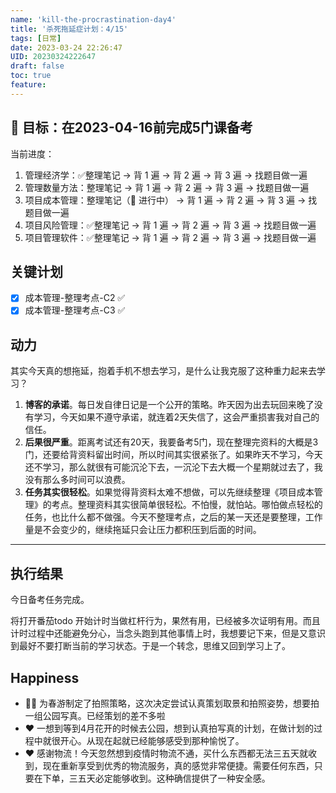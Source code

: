 ```yaml
---
name: 'kill-the-procrastination-day4'
title: '杀死拖延症计划：4/15'
tags: [日常]
date: 2023-03-24 22:26:47
UID: 20230324222647
draft: false
toc: true
feature: 
---
```



## 🎯 目标：在2023-04-16前完成5门课备考
当前进度：
1. 管理经济学：✅整理笔记 → 背 1 遍 → 背 2 遍 → 背 3 遍 → 找题目做一遍
2. 管理数量方法：整理笔记 → 背 1 遍 → 背 2 遍 → 背 3 遍 → 找题目做一遍
3. 项目成本管理：整理笔记（🔴 进行中） → 背 1 遍 → 背 2 遍 → 背 3 遍 → 找题目做一遍
4. 项目风险管理：✅整理笔记 → 背 1 遍 → 背 2 遍 → 背 3 遍 → 找题目做一遍
5. 项目管理软件：✅整理笔记 → 背 1 遍 → 背 2 遍 → 背 3 遍 → 找题目做一遍


## 关键计划
- [x] 成本管理-整理考点-C2 ✅ 
- [x] 成本管理-整理考点-C3 ✅ 

<!--more-->


## 动力

其实今天真的想拖延，抱着手机不想去学习，是什么让我克服了这种重力起来去学习？
1. **博客的承诺**。每日发自律日记是一个公开的策略。昨天因为出去玩回来晚了没有学习，今天如果不遵守承诺，就连着2天失信了，这会严重损害我对自己的信任。
2. **后果很严重**。距离考试还有20天，我要备考5门，现在整理完资料的大概是3门，还要给背资料留出时间，所以时间其实很紧张了。如果昨天不学习，今天还不学习，那么就很有可能沉沦下去，一沉沦下去大概一个星期就过去了，我没有那么多时间可以浪费。
3. **任务其实很轻松**。如果觉得背资料太难不想做，可以先继续整理《项目成本管理》的考点。整理资料其实很简单很轻松。不怕慢，就怕站。哪怕做点轻松的任务，也比什么都不做强。今天不整理考点，之后的某一天还是要整理，工作量是不会变少的，继续拖延只会让压力都积压到后面的时间。

---

## 执行结果
今日备考任务完成。

将打开番茄todo 开始计时当做杠杆行为，果然有用，已经被多次证明有用。而且计时过程中还能避免分心，当念头跑到其他事情上时，我想要记下来，但是又意识到最好不要打断当前的学习状态。于是一个转念，思维又回到学习上了。

## Happiness 
- 👍🏻 为春游制定了拍照策略，这次决定尝试认真策划取景和拍照姿势，想要拍一组公园写真。已经策划的差不多啦
- ❤️ 一想到等到4月花开的时候去公园，想到认真拍写真的计划，在做计划的过程中就很开心。从现在起就已经能够感受到那种愉悦了。
- ❤️ 感谢物流！今天忽然想到疫情时物流不通，买什么东西都无法三五天就收到，现在重新享受到优秀的物流服务，真的感觉非常便捷。需要任何东西，只要在下单，三五天必定能够收到。这种确信提供了一种安全感。
